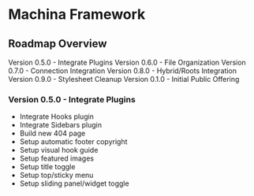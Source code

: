 Machina Framework
=================

Roadmap Overview
----------------
Version 0.5.0 - Integrate Plugins
Version 0.6.0 - File Organization
Version 0.7.0 - Connection Integration
Version 0.8.0 - Hybrid/Roots Integration
Version 0.9.0 - Stylesheet Cleanup
Version 0.1.0 - Initial Public Offering


### Version 0.5.0 - Integrate Plugins
+ Integrate Hooks plugin
+ Integrate Sidebars plugin
+ Build new 404 page
+ Setup automatic footer copyright
+ Setup visual hook guide
+ Setup featured images
+ Setup title toggle
+ Setup top/sticky menu
+ Setup sliding panel/widget toggle